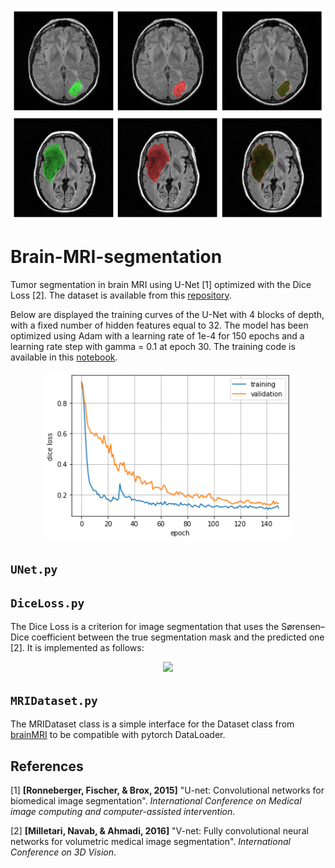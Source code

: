<p align="center">
    <img src="images/examples.png" width="800" title="Examples" />
</p>

# Brain-MRI-segmentation
Tumor segmentation in brain MRI using U-Net \[1\] optimized with the Dice Loss \[2]. The dataset is available from this [repository](https://github.com/giacomodeodato/BrainMRIDataset).

Below are displayed the training curves of the U-Net with 4 blocks of depth, with a fixed number of hidden features equal to 32. The model has been optimized using Adam with a learning rate of 1e-4 for 150 epochs and a learning rate step with gamma = 0.1 at epoch 30. The training code is available in this [notebook](https://github.com/giacomodeodato/Brain-MRI-segmentation/blob/main/BrainMRISegmentation/Brain_MRI_Segmentation.ipynb).

<p align="center">
    <img src="images/training_curves.png" width="400" title="Training Curves" />
</p>

## `UNet.py`

## `DiceLoss.py`
The Dice Loss is a criterion for image segmentation that uses the Sørensen–Dice coefficient between the true segmentation mask and the predicted one \[2\]. It is implemented as follows:

<p align="center">
    <img src="https://render.githubusercontent.com/render/math?math=%5CLARGE+%5Cdisplaystyle+%5Cbegin%7Balign%2A%7D%0A%5Ctext%7BDice+loss%7D+%26%3D+1+-+%5C+%5Cfrac%7B2%5Csum_%7Bi%3D1%7D%5E%7Bn%7D+p_ig_i%7D%7B%5Csum_%7Bi%3D1%7D%5E%7Bn%7Dp_i+%2B+%5Csum_%7Bi%3D1%7D%5E%7Bn%7Dg_i%7D%0A%5Cend%7Balign%2A%7D%0A">
</p>

## `MRIDataset.py`
The MRIDataset class is a simple interface for the Dataset class from [brainMRI](https://github.com/giacomodeodato/BrainMRIDataset/tree/main/brainMRI) to be compatible with pytorch DataLoader.

## References
\[1\] **\[Ronneberger, Fischer, & Brox, 2015\]** "U-net: Convolutional networks for biomedical image segmentation". *International Conference on Medical image computing and computer-assisted intervention*.

\[2\] **\[Milletari, Navab, & Ahmadi, 2016\]** "V-net: Fully convolutional neural networks for volumetric medical image segmentation". *International Conference on 3D Vision*.
